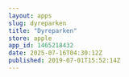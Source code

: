 ```yaml
---
layout: apps
slug: dyreparken
title: "Dyreparken"
store: apple
app_id: 1465218432
date: 2025-07-16T04:30:12Z
published: 2019-07-01T15:52:14Z
---
```

